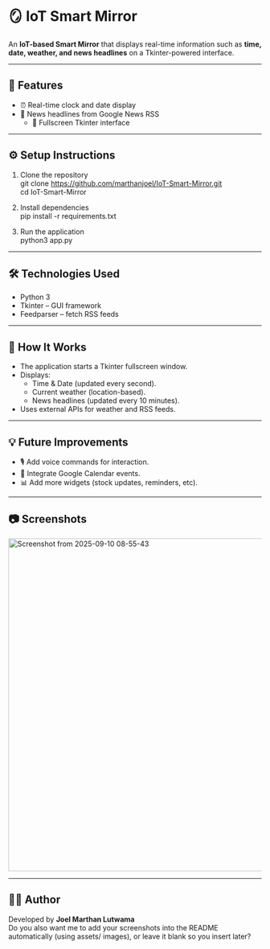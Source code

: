 # 🪞 IoT Smart Mirror

An **IoT-based Smart Mirror** that displays real-time information such as **time, date, weather, and news headlines** on a Tkinter-powered interface.  

---

## 📌 Features
- ⏰ Real-time clock and date display   
- 📰 News headlines from Google News RSS  
  - 🔲 Fullscreen Tkinter interface  

---

## ⚙️ Setup Instructions

1. Clone the repository  
   git clone https://github.com/marthanjoel/IoT-Smart-Mirror.git  
   cd IoT-Smart-Mirror  

2. Install dependencies  
   pip install -r requirements.txt  

3. Run the application  
   python3 app.py  

---

## 🛠️ Technologies Used
- Python 3  
- Tkinter – GUI framework   
- Feedparser – fetch RSS feeds  
  

---

## 🚀 How It Works
- The application starts a Tkinter fullscreen window.  
- Displays:
  - Time & Date (updated every second).  
  - Current weather (location-based).  
  - News headlines (updated every 10 minutes).  
- Uses external APIs for weather and RSS feeds.  

---

## 💡 Future Improvements
- 🎙 Add voice commands for interaction.  
- 📅 Integrate Google Calendar events.  
- 📊 Add more widgets (stock updates, reminders, etc).  

---

## 📷 Screenshots  
 <img width="1336" height="662" alt="Screenshot from 2025-09-10 08-55-43" src="https://github.com/user-attachments/assets/69d5d410-472d-4724-871c-80c81a42a4db" />
 

---

## 👨‍💻 Author
Developed by **Joel Marthan Lutwama**  
Do you also want me to add your screenshots into the README automatically (using assets/ images), or leave it blank so you insert later?















